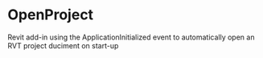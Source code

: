 # OpenProject
Revit add-in using the ApplicationInitialized event to automatically open an RVT project duciment on start-up
